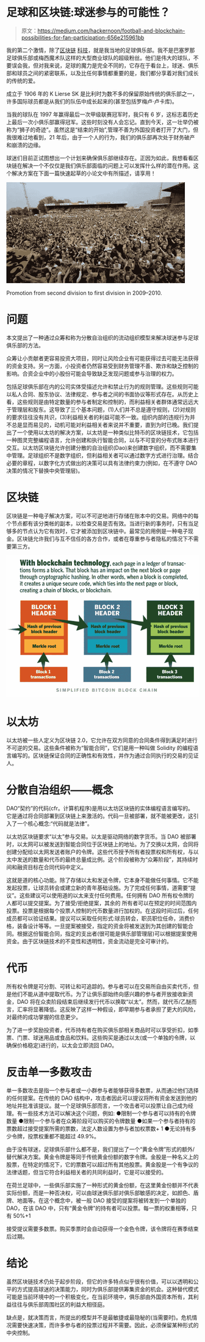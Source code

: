 # 足球和区块链:球迷参与的可能性？

> 原文：<https://medium.com/hackernoon/football-and-blockchain-possibilities-for-fan-participation-656e215961bb>

我的第二个激情，除了[区块链](https://hackernoon.com/tagged/blockchain) [科技](https://hackernoon.com/tagged/technology)，就是我当地的足球俱乐部。我不是巴塞罗那足球俱乐部或梅西魔术队这样的大型商业球队的超级粉丝。他们是伟大的球队，不要误会我，但对我来说，足球的魔力是完全不同的，它存在于看台上，球迷、俱乐部和球员之间的紧密联系，以及比任何事情都重要的是，我们都分享着对我们成长的传统的爱。

成立于 1906 年的 K Lierse SK 是比利时为数不多的保留原始传统的俱乐部之一，许多国际球员都是从我们的队伍中成长起来的(甚至包括罗梅卢·卢卡库)。

当我的球队在 1997 年赢得最后一次甲级联赛冠军时，我只有 6 岁，这标志着历史上最后一次小俱乐部赢得冠军。这些时刻没有人会忘记。直到今天，这一壮举仍被称为“狮子的奇迹”。虽然这是“结束的开始”,管理不善为外国投资者打开了大门，但我很难过地看到，21 年后，由于一个人的行为，我们的俱乐部再次处于财务破产和崩溃的边缘。

球迷们目前正试图想出一个计划来确保俱乐部继续存在。正因为如此，我想看看区块链在解决一个不仅仅是我们俱乐部面临的问题上可以发挥什么样的潜在作用。这个解决方案在下面一篇快速起草的小论文中有所描述，请享用！

![](img/18d35a438f1f6ca9c9f65b97a1a394e9.png)

Promotion from second division to first division in 2009–2010.

# 问题

本文提出了一种通过众筹和称为分散自治组织的流动组织模型来解决球迷参与足球俱乐部的方法。

众筹让小贡献者更容易投资大项目，同时让风险企业有可能获得过去可能无法获得的资金支持。另一方面，小投资者仍然容易受到财务管理不善、欺诈和缺乏控制的影响。合资企业中的小股份可能会导致缺乏发现问题或参与治理的权力。

包括足球俱乐部在内的公司实体受描述允许和禁止行为的规则管理。这些规则可能以私人合同、股东协议、法律规定、参与者之间的书面协议等形式存在。从历史上看，这些规则是由特定数量的参与者制定和控制的，而利益相关者群体通常远远大于管理层和股东。这导致了三个基本问题，(1)人们并不总是遵守规则，(2)对规则的要求往往没有共识，(3)利益相关者的利益可能不一致。组织内部的违规行为并不总是显而易见的，动机可能对利益相关者来说并不重要，直到为时已晚。我们提出了一个使用以太坊的解决方案，以太坊是一种类似比特币的区块链技术，它包括一种图灵完整编程语言，允许创建和执行智能合同，以与不可变的分布式账本进行交互。以太坊区块链允许创建分散的自治组织(Dao)来创建数字组织，而不需要集中管理。足球组织不是数字组织，但利益相关者可以通过数字方式进行治理。结合必要的章程，以数字化方式做出的决策可以具有法律约束力(例如，在不遵守 DAO 决策的情况下替换中央管理层)。

# 区块链

区块链是一种电子解决方案，可以不可逆地进行存储在账本中的交易。网络中的每个节点都有该分类帐的副本，以检查交易是否有效。当进行新的事务时，只有当足够多的节点认为它有效时，它才被添加到区块链中。最常见的用例是一种电子现金。区块链允许我们与互不信任的各方合作，或者在尊重参与者隐私的情况下不需要第三方。

![](img/ade1c59ab2f137e47c71459375af20a2.png)

# 以太坊

以太坊被一些人定义为区块链 2.0，它允许在双方同意的合同条件得到满足时进行不可逆的交易。这些条件被称为“智能合同”，它们是用一种叫做 Solidity 的编程语言编写的。区块链保证合同的正确性和有效性，并作为通过合同执行的交易的见证人。

# 分散自治组织——概念

DAO“契约”的代码(cfr。计算机程序)是用以太坊区块链的实体编程语言编写的。它是通过将合同部署到区块链上来激活的。代码一旦被部署，就不能被更改，这引入了一个核心概念:“代码就是法律”。

以太坊区块链要求“以太”参与交易。以太是驱动网络的数字货币。当 DAO 被部署时，以太网可以被发送到智能合同位于区块链上的地址。为了交换以太网，合同将创建分配给以太网发送者账户的令牌。这些代币授予所有者投票权和所有权，与以太中发送的数量和代币的最终总量成比例。这个阶段被称为“众筹阶段”，其持续时间和融资目标在合同代码中定义。

这就是道的核心功能。除了存储以太和发送令牌，它本身不能做任何事情。它不能发起投票，让球员转会或建立新的青年基础设施。为了完成任何事情，道需要“提议”。这些建议可以使用道的以太来支付任何费用。任何拥有 DAO 所有权令牌的人都可以提交提案。为了接受/拒绝提案，其余的
所有者可以在预定的时间范围内投票。投票是根据每个投票人控制的代币数量进行加权的。在这段时间过后，任何成员都可以验证结果。提议可以采取任何形式:球员转会，职员职位任命，消费价格，装备设计等等。一旦提案被接受，指定的资金将被发送到为其创建的智能合同。根据这份智能合同，指定的支出者(很可能是俱乐部管理层)可以根据提案使用资金。由于区块链技术的不变性和透明性，资金流动是完全可审计的。

# 代币

所有权令牌是可分割、可转让和可追踪的。参与者可以在交易所自由买卖代币，但是他们不能从道中提取代币。为了让俱乐部始终向感兴趣的参与者开放接收新资金，DAO 将在众卖阶段结束后继续发行代币以换取“以太”。然而，就代币/乙醚而言，汇率将显著降低。这反映了这样一种假设，即早期参与者承担了更大的风险，对最终的成功掌握的信息更少。

为了进一步奖励投资者，代币持有者在购买俱乐部相关商品时可以享受折扣，如季票、门票、球迷用品或食品和饮料。这些购买是通过以太(或一个单独的令牌，以确保价格稳定)进行的，以太会立即流回 DAO。

# 反击单一多数攻击

单一多数攻击是指一个参与者或一小群参与者能够获得多数票，从而通过他们选择的任何提案。在传统的 DAO 结构中，攻击者因此可以提议将所有资金发送到他的地址并批准该提议。就一个足球俱乐部而言，一个攻击者可以投票让自己成为经理。有一些技术方法可以解决这个问题，例如:
●限制一个参与者可以持有的令牌数量
●限制一个参与者在众筹阶段可以购买的令牌数量
●如果一个参与者持有的票数超过接受提案所需的票数，法定人数设置为参与者加权票数+ 1
●无论持有多少令牌，投票权重都不能超过 49.9%。

由于没有球迷，足球俱乐部什么都不是，我们提出了一个“黄金令牌”形式的额外/替代解决方案。黄金令牌是等同于传统黄金份额的数字令牌。金股是一种名义上的股票，在特定的情况下，它的票数可以超过所有其他股票。黄金股是一个有争议的法律话题，但当它符合利益相关者的共同利益时，它是可以接受的。

在荷兰足球中，一些俱乐部实施了一种形式的黄金份额，在这里黄金份额并不代表实际份额，而是一种否决权，可以由球迷俱乐部对俱乐部敏感的决定，如颜色、盾牌、地面等。在这个概念中，被一般 DAO 接受的提案将被转发到一个单独的 DAO，在该 DAO 中，只有“黄金令牌”的持有者可以投票。每一票的权重相等，只有 50%+1

接受提议需要多数票。购买季票时会自动获得一个金色令牌，该令牌将在赛季结束后过期。

# 结论

虽然区块链技术仍处于起步阶段，但它的许多特点似乎很有价值，可以以透明和公平的方式提高球迷的决策能力，同时为俱乐部提供筹集资金的机会。这种替代模式可能是当前环境中的一个积极变化，在当前环境中，俱乐部由外国资本所有，其利益往往与俱乐部周围社区的利益大相径庭。

缺点是，就决策而言，所提出的模型并不是最敏捷或最隐秘的(当需要时)。危机情况需要快速决策，而许多参与者的投票过程并不需要。因此，必须保留某种形式的中央控制。